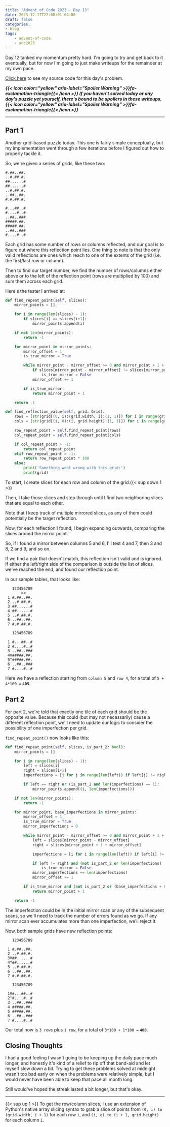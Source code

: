 ```yaml
---
title: "Advent of Code 2023 - Day 13"
date: 2023-12-17T22:00:01-04:00
draft: false
categories:
- blog
tags:
    - advent-of-code
    - aoc2023
---
```


Day 12 tanked my momentum pretty hard. I'm going to try and get back to it eventually, but for now I'm going to just make writeups for the remainder at my own pace.

[Click here](https://github.com/Ratheronfire/advent-of-code/blob/master/year_2023/day-13.py) to see my source code for this day's problem.

***{{< icon color="yellow" aria-label="Spoiler Warning" >}}fa-exclamation-triangle{{< /icon >}} If you haven't solved today or any day's puzzle yet yourself, there's bound to be spoilers in these writeups. {{< icon color="yellow" aria-label="Spoiler Warning" >}}fa-exclamation-triangle{{< /icon >}}***

---

## Part 1

Another grid-based puzzle today. This one is fairly simple conceptually, but my implementation went through a few iterations before I figured out how to properly tackle it.

So, we're given a series of grids, like these two:

```
#.##..##.
..#.##.#.
##......#
##......#
..#.##.#.
..##..##.
#.#.##.#.

#...##..#
#....#..#
..##..###
#####.##.
#####.##.
..##..###
#....#..#
```

Each grid has some number of rows or columns reflected, and our goal is to figure out where this reflection point lies. One thing to note is that the only valid reflections are ones which reach to one of the extents of the grid (i.e. the first/last row or column).

Then to find our target number, we find the number of rows/columns either above or to the left of the reflection point (rows are multiplied by 100) and sum them across each grid.

Here's the tester I arrived at:

```python
def find_repeat_point(self, slices):
    mirror_points = []

    for i in range(len(slices) - 1):
        if slices[i] == slices[i+1]:
            mirror_points.append(i)

    if not len(mirror_points):
        return -1

    for mirror_point in mirror_points:
        mirror_offset = 1
        is_true_mirror = True

        while mirror_point - mirror_offset >= 0 and mirror_point + 1 + mirror_offset < len(slices):
            if slices[mirror_point - mirror_offset] != slices[mirror_point + 1 + mirror_offset]:
                is_true_mirror = False
            mirror_offset += 1

        if is_true_mirror:
            return mirror_point + 1

    return -1

def find_reflection_value(self, grid: Grid):
    rows = [str(grid[(0, i):(grid.width, i):(1, 1)]) for i in range(grid.height)]
    cols = [str(grid[(i, 0):(i, grid.height):(1, 1)]) for i in range(grid.width)]

    row_repeat_point = self.find_repeat_point(rows)
    col_repeat_point = self.find_repeat_point(cols)

    if col_repeat_point > -1:
        return col_repeat_point
    elif row_repeat_point > -1:
        return row_repeat_point * 100
    else:
        print('Something went wrong with this grid:')
        print(grid)
```

To start, I create slices for each row and column of the grid.{{< sup down 1 >}}

Then, I take those slices and step through until I find two neighboring slices that are equal to each other.

Note that I keep track of multiple mirrored slices, as any of them could potentially be the target reflection.

Now, for each reflection I found, I begin expanding outwards, comparing the slices around the mirror point.

So, if I found a mirror between columns 5 and 6, I'll test 4 and 7, then 3 and 8, 2 and 9, and so on.

If we find a pair that doesn't match, this reflection isn't valid and is ignored. If either the left/right side of the comparison is outside the list of slices, we've reached the end, and found our reflection point.

In our sample tables, that looks like:

```
   123456789
       ><
 1 #.##..##.
 2 ..#.##.#.
 3 ##......#
 4 ##......#
 5 ..#.##.#.
 6 ..##..##.
 7 #.#.##.#.
```

```
   123456789

 1 #...##..#
 2 #....#..#
 3 ..##..###
 4V#####.##.
 5^#####.##.
 6 ..##..###
 7 #....#..#
```

Here we have a reflection starting from `column 5` and `row 4`, for a total of `5 + 4*100 =` **`405`**.

## Part 2

For part 2, we're told that exactly one tile of each grid should be the opposite value. Because this could (but may not necessarily) cause a different reflection point, we'll need to update our logic to consider the possibility of one imperfection per grid.

`find_repeat_point()` now looks like this:

```python
def find_repeat_point(self, slices, is_part_2: bool):
    mirror_points = []

    for i in range(len(slices) - 1):
        left = slices[i]
        right = slices[i+1]
        imperfections = [j for j in range(len(left)) if left[j] != right[j]]

        if left == right or (is_part_2 and len(imperfections) == 1):
            mirror_points.append((i, len(imperfections)))

    if not len(mirror_points):
        return -1

    for mirror_point, base_imperfections in mirror_points:
        mirror_offset = 1
        is_true_mirror = True
        mirror_imperfections = 0

        while mirror_point - mirror_offset >= 0 and mirror_point + 1 + mirror_offset < len(slices):
            left = slices[mirror_point - mirror_offset]
            right = slices[mirror_point + 1 + mirror_offset]

            imperfections = [i for i in range(len(left)) if left[i] != right[i]]

            if left != right and (not is_part_2 or len(imperfections) != 1):
                is_true_mirror = False
            mirror_imperfections += len(imperfections)
            mirror_offset += 1

        if is_true_mirror and (not is_part_2 or (base_imperfections + mirror_imperfections) == 1):
            return mirror_point + 1

    return -1
```

The imperfection could be in the initial mirror scan or any of the subsequent scans, so we'll need to track the number of errors found as we go. If any mirror scan ever accumulates more than one imperfection, we'll reject it.

Now, both sample grids have new reflection points:

```
   123456789

 1 #.##..##.
 2 ..#.##.#.
 3V##......#
 4^##......#
 5 ..#.##.#.
 6 ..##..##.
 7 #.#.##.#.

   123456789

 1V#...##..#
 2^#....#..#
 3 ..##..###
 4 #####.##.
 5 #####.##.
 6 ..##..###
 7 #....#..#
 ```

 Our total now is `3 rows` plus `1 row`, for a total of `3*100 + 1*100 =` **`400`**.

## Closing Thoughts

I had a good feeling I wasn't going to be keeping up the daily pace much longer, and honestly it's kind of a relief to rip off that band-aid and let myself slow down a bit. Trying to get these problems solved at midnight wasn't too bad early on when the problems were relatively simple, but I would never have been able to keep that pace all month long.

Still would've hoped the streak lasted a bit longer, but that's okay.

---

{{< sup up 1 >}}
To get the row/column slices, I use an extension of Python's native array slicing syntax to grab a slice of points from `(0, i) to (grid.width, i + 1)` for each row `i`, and `(i, o) to (i + 1, grid.height)` for each column `i`.